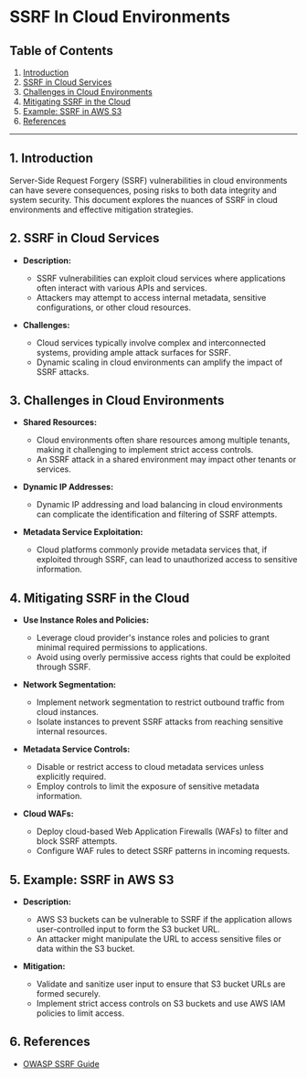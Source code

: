 # SSRF In Cloud Environments

## Table of Contents

1. [Introduction](#introduction)
2. [SSRF in Cloud Services](#ssrf-in-cloud-services)
3. [Challenges in Cloud Environments](#challenges-in-cloud-environments)
4. [Mitigating SSRF in the Cloud](#mitigating-ssrf-in-the-cloud)
5. [Example: SSRF in AWS S3](#example-ssrf-in-aws-s3)
6. [References](#references)

---

## 1. Introduction

Server-Side Request Forgery (SSRF) vulnerabilities in cloud environments can have severe consequences, posing risks to both data integrity and system security. This document explores the nuances of SSRF in cloud environments and effective mitigation strategies.

## 2. SSRF in Cloud Services

- **Description:**
  - SSRF vulnerabilities can exploit cloud services where applications often interact with various APIs and services.
  - Attackers may attempt to access internal metadata, sensitive configurations, or other cloud resources.

- **Challenges:**
  - Cloud services typically involve complex and interconnected systems, providing ample attack surfaces for SSRF.
  - Dynamic scaling in cloud environments can amplify the impact of SSRF attacks.

## 3. Challenges in Cloud Environments

- **Shared Resources:**
  - Cloud environments often share resources among multiple tenants, making it challenging to implement strict access controls.
  - An SSRF attack in a shared environment may impact other tenants or services.

- **Dynamic IP Addresses:**
  - Dynamic IP addressing and load balancing in cloud environments can complicate the identification and filtering of SSRF attempts.

- **Metadata Service Exploitation:**
  - Cloud platforms commonly provide metadata services that, if exploited through SSRF, can lead to unauthorized access to sensitive information.

## 4. Mitigating SSRF in the Cloud

- **Use Instance Roles and Policies:**
  - Leverage cloud provider's instance roles and policies to grant minimal required permissions to applications.
  - Avoid using overly permissive access rights that could be exploited through SSRF.

- **Network Segmentation:**
  - Implement network segmentation to restrict outbound traffic from cloud instances.
  - Isolate instances to prevent SSRF attacks from reaching sensitive internal resources.

- **Metadata Service Controls:**
  - Disable or restrict access to cloud metadata services unless explicitly required.
  - Employ controls to limit the exposure of sensitive metadata information.

- **Cloud WAFs:**
  - Deploy cloud-based Web Application Firewalls (WAFs) to filter and block SSRF attempts.
  - Configure WAF rules to detect SSRF patterns in incoming requests.

## 5. Example: SSRF in AWS S3

- **Description:**
  - AWS S3 buckets can be vulnerable to SSRF if the application allows user-controlled input to form the S3 bucket URL.
  - An attacker might manipulate the URL to access sensitive files or data within the S3 bucket.

- **Mitigation:**
  - Validate and sanitize user input to ensure that S3 bucket URLs are formed securely.
  - Implement strict access controls on S3 buckets and use AWS IAM policies to limit access.

## 6. References
- [OWASP SSRF Guide](https://owasp.org/www-community/attacks/Server_Side_Request_Forgery)
